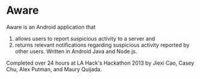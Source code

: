 # Aware

Aware is an Android application that
  1. allows users to report suspicious activity to a server and
  2. returns relevant notifications regarding suspicious activity reported by other users. Written in Android Java and Node.js. 

Completed over 24 hours at LA Hack's Hackathon 2013 by Jiexi Cao, Casey Chu, Alex Putman, and Maury Quijada.
